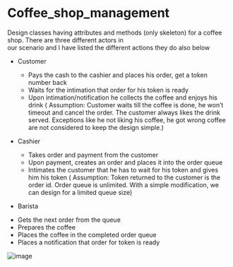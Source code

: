 # Coffee_shop_management

Design classes having attributes and methods (only skeleton) for a coffee shop. There are three different actors in  
our scenario and I have listed the different actions they do also below

* Customer
  - Pays the cash to the cashier and places his order, get a token number back
  - Waits for the intimation that order for his token is ready
  - Upon intimation/notification he collects the coffee and enjoys his drink
  ( Assumption:  Customer waits till the coffee is done, he won’t timeout and cancel the order. 
  The customer always likes the drink served. Exceptions like he not liking his coffee, he got 
  wrong coffee are not considered to keep the design simple.)

* Cashier
  - Takes order and payment from the customer
  - Upon payment, creates an order and places it into the order queue
  - Intimates the customer that he has to wait for his token and gives him his token
  ( Assumption: Token returned to the customer is the order id. Order queue is unlimited. With 
  a simple modification, we can design for a limited queue size)

* Barista
 - Gets the next order from the queue
 - Prepares the coffee
 - Places the coffee in the completed order queue
 - Places a notification that order for token is ready
 
 ![image](https://user-images.githubusercontent.com/46570973/177171634-5fb8d7bd-6ac6-4393-89c9-b9e68a52933a.png)
